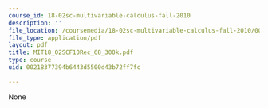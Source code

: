 ```yaml
---
course_id: 18-02sc-multivariable-calculus-fall-2010
description: ''
file_location: /coursemedia/18-02sc-multivariable-calculus-fall-2010/00218377394b6443d5500d43b72ff7fc_MIT18_02SCF10Rec_68_300k.pdf
file_type: application/pdf
layout: pdf
title: MIT18_02SCF10Rec_68_300k.pdf
type: course
uid: 00218377394b6443d5500d43b72ff7fc

---
```

None